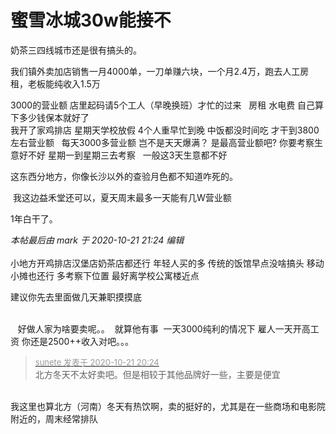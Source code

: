 # 蜜雪冰城30w能接不


奶茶三四线城市还是很有搞头的。

我们镇外卖加店销售一月4000单，一刀单赚六块，一个月2.4万，跑去人工房租，老板能纯收入1.5万

3000的营业额 店里起码请5个工人（早晚换班）才忙的过来&nbsp; &nbsp;房租 水电费 自己算下多少钱保本就好了 <br />
我开了家鸡排店 星期天学校放假 4个人重早忙到晚 中饭都没时间吃 才干到3800左右营业额&nbsp; &nbsp;每天3000多营业额 岂不是天天爆满？ 是最高营业额吧? 你要考察生意好不好 星期一到星期三去考察&nbsp; &nbsp;一般这3天生意都不好 <br />


这东西分地方，你像长沙以外的查验月色都不知道咋死的。

<img src="static/image/smiley/default/lol.gif" smilieid="12" border="0" alt="" /> 我这边益禾堂还可以，夏天周末最多一天能有几W营业额

1年白干了。

<i class="pstatus"> 本帖最后由 mark 于 2020-10-21 21:24 编辑 </i><br />
<br />
小地方开鸡排店汉堡店奶茶店都还行 年轻人买的多 传统的饭馆早点没啥搞头 移动小摊也还行 多考察下位置 最好离学校公寓楼近点

建议你先去里面做几天兼职摸摸底<br />
<br />
<img id="aimg_vM82a" onclick="zoom(this, this.src, 0, 0, 0)" class="zoom" src="https://imgurl.mxdreamx.com/2020/10/20/TOIMG3555c1020074632N.png" onmouseover="img_onmouseoverfunc(this)" onload="thumbImg(this)" border="0" alt="" /><img id="aimg_y9gWg" onclick="zoom(this, this.src, 0, 0, 0)" class="zoom" src="https://cdn.jsdelivr.net/gh/hishis/forum-master/public/images/patch.gif" onmouseover="img_onmouseoverfunc(this)" onload="thumbImg(this)" border="0" alt="" />

&nbsp; &nbsp;好做人家为啥要卖呢。。&nbsp;&nbsp;就算他有事&nbsp;&nbsp;一天3000纯利的情况下 雇人一天开高工资 你还是2500++收入对吧。。。 

<div class="quote"><blockquote><font size="2"><a href="https://www.hostloc.com/forum.php?mod=redirect&amp;goto=findpost&amp;pid=9333161&amp;ptid=756920" target="_blank"><font color="#999999">sunete 发表于 2020-10-21 20:24</font></a></font><br />
北方冬天不太好卖吧。但是相较于其他品牌好一些，主要是便宜</blockquote></div><br />
我这里也算北方（河南）冬天有热饮啊，卖的挺好的，尤其是在一些商场和电影院附近的，周末经常排队
